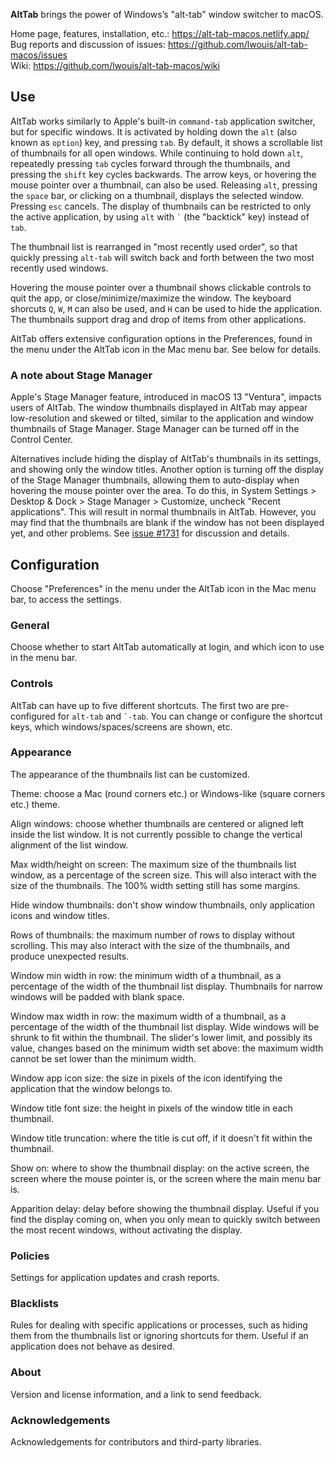 **AltTab** brings the power of Windows’s "alt-tab" window switcher to macOS.

Home page, features, installation, etc.: https://alt-tab-macos.netlify.app/  
Bug reports and discussion of issues: https://github.com/lwouis/alt-tab-macos/issues  
Wiki: https://github.com/lwouis/alt-tab-macos/wiki

## Use

AltTab works similarly to Apple's built-in `command-tab` application switcher, but for specific windows. It is activated by holding down the `alt` (also known as `option`) key, and pressing `tab`. By default, it shows a scrollable list of thumbnails for all open windows. While continuing to hold down `alt`, repeatedly pressing `tab` cycles forward through the thumbnails, and pressing the `shift` key cycles backwards. The arrow keys, or hovering the mouse pointer over a thumbnail, can also be used. Releasing `alt`, pressing the `space` bar, or clicking on a thumbnail, displays the selected window. Pressing `esc` cancels. The display of thumbnails can be restricted to only the active application, by using `alt` with `` ` `` (the "backtick" key) instead of `tab`.

The thumbnail list is rearranged in "most recently used order", so that quickly pressing `alt-tab` will switch back and forth between the two most recently used windows. 

Hovering the mouse pointer over a thumbnail shows clickable controls to quit the app, or close/minimize/maximize the window. The keyboard shorcuts `Q`, `W`, `M` can also be used, and `H` can be used to hide the application. The thumbnails support drag and drop of items from other applications.

AltTab offers extensive configuration options in the Preferences, found in the menu under the AltTab icon in the Mac menu bar. See below for details.

### A note about Stage Manager

Apple's Stage Manager feature, introduced in macOS 13 "Ventura", impacts users of AltTab. The window thumbnails displayed in AltTab may appear 
low-resolution and skewed or tilted, similar to the application and window thumbnails of Stage Manager. Stage Manager can be turned off in the Control Center.

Alternatives include hiding the display of AltTab's thumbnails in its settings, and showing only the window titles. Another option is turning off the display of the Stage Manager thumbnails, allowing them to auto-display when hovering the mouse pointer over the area. To do this, in System Settings > Desktop & Dock > Stage Manager > Customize, uncheck "Recent applications". This will result in normal thumbnails in AltTab. However, you may find that the thumbnails are blank if the window has not been displayed yet, and other problems. See [issue #1731](https://github.com/lwouis/alt-tab-macos/issues/1731) for discussion and details.

## Configuration

Choose "Preferences" in the menu under the AltTab icon in the Mac menu bar, to access the settings.

### General

Choose whether to start AltTab automatically at login, and which icon to use in the menu bar.

### Controls

AltTab can have up to five different shortcuts. The first two are pre-configured for `alt-tab` and `` `-tab ``. You can change or configure the shortcut keys, which windows/spaces/screens are shown, etc.

### Appearance

The appearance of the thumbnails list can be customized.

Theme: choose a Mac (round corners etc.) or Windows-like (square corners etc.) theme.

Align windows: choose whether thumbnails are centered or aligned left inside the list window. It is not currently possible to change the vertical alignment of the list window.

Max width/height on screen: The maximum size of the thumbnails list window, as a percentage of the screen size. This will also interact with the size of the thumbnails. The 100% width setting still has some margins.

Hide window thumbnails: don't show window thumbnails, only application icons and window titles.

Rows of thumbnails: the maximum number of rows to display without scrolling. This may also interact with the size of the thumbnails, and produce unexpected results.

Window min width in row: the minimum width of a thumbnail, as a percentage of the width of the thumbnail list display. Thumbnails for narrow windows will be padded with blank space.

Window max width in row: the maximum width of a thumbnail, as a percentage of the width of the thumbnail list display. Wide windows will be shrunk to fit within the thumbnail. The slider's lower limit, and possibly its value, changes based on the minimum width set above: the maximum width cannot be set lower than the minimum width.

Window app icon size: the size in pixels of the icon identifying the application that the window belongs to.

Window title font size: the height in pixels of the window title in each thumbnail.

Window title truncation: where the title is cut off, if it doesn't fit within the thumbnail.

Show on: where to show the thumbnail display: on the active screen, the screen where the mouse pointer is, or the screen where the main menu bar is.

Apparition delay: delay before showing the thumbnail display. Useful if you find the display coming on, when you only mean to quickly switch between the most recent windows, without activating the display.

### Policies

Settings for application updates and crash reports.

### Blacklists

Rules for dealing with specific applications or processes, such as hiding them from the thumbnails list or ignoring shortcuts for them. Useful if an application does not behave as desired.

### About

Version and license information, and a link to send feedback.

### Acknowledgements

Acknowledgements for contributors and third-party libraries.
